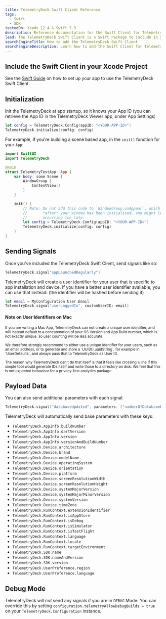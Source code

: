 ```yaml
---
title: TelemetryDeck Swift Client Reference
tags:
  - Swift
  - SDK
testedOn: Xcode 12.4 & Swift 5.3
description: Reference documentation for the Swift Client for TelemetryDeck-using apps
lead: The TelemetryDeck Swift Client is a Swift Package to include in your app
searchEngineTitle: How to add the TelemetryDeck Swift Client
searchEngineDescription: Learn how to add the Swift Client for TelemetryDeck-using apps
---
```


## Include the Swift Client in your Xcode Project

See the [Swift Guide](/docs/guides/swift-setup/) on how to set up your app to use the TelemetryDeck Swift Client.

## Initialization

Init the TelemetryDeck at app startup, so it knows your App ID (you can retrieve the App ID in the TelemetryDeck Viewer app, under App Settings)

```swift
let config = TelemetryDeck.Config(appID: "<YOUR-APP-ID>")
TelemetryDeck.initialize(config: config)
```

For example, if you're building a scene based app, in the `init()` function for your `App`:

```swift
import SwiftUI
import TelemetryDeck

@main
struct TelemetryTestApp: App {
    var body: some Scene {
        WindowGroup {
            ContentView()
        }
    }

    init() {
        // Note: Do not add this code to `WindowGroup.onAppear`, which will be called
        //       *after* your window has been initialized, and might lead to out initialization
        //       occurring too late.
        let config = TelemetryDeck.Config(appID: "<YOUR-APP-ID>")
        TelemetryDeck.initialize(config: config)
    }
}
```

## Sending Signals

Once you've included the TelemetryDeck Swift Client, send signals like so:

```swift
TelemetryDeck.signal"appLaunchedRegularly")
```

TelemetryDeck will create a user identifier for your user that is specific to app installation and device. If you have a better user identifier available, you can use that instead: (the identifier will be hashed before sending it)

```swift
let email = MyConfiguration.User.Email
TelemetryDeck.signal"userLoggedIn", customUserID: email)
```

<div class="alert alert-secondary" role="alert">
<h4 class="alert-heading">Note on User Identifiers on Mac</h4>
<p><small>If you are writing a Mac App, TelemetryDeck can not create a unique user identifier, and will instead default to a concatenation of your OS Version and App Build number, which is not exactly unique, so user counting will be less accurate.</small></p>

<p><small>We therefore strongly recommend to either use a unique identifier for your users, such as an email address, or to generate and store a `UUID().uuidString`, for example in `UserDefaults`, and always pass that to TelemetryDeck as User ID.</small></p>

<p><small>The reason why TelemetryDeck can't do that itself is that it feels like crossing a line if this simple tool would generate IDs itself and write those to a directory on disk. We feel that this is not expected behaviour for a privacy-first analytics package.</small></p>

</div>

## Payload Data

You can also send additional parameters with each signal:

```swift
TelemetryDeck.signal("databaseUpdated", parameters: ["numberOfDatabaseEntries": "3831"])
```

TelemetryDeck will automatically send base parameters with these keys:

- `TelemetryDeck.AppInfo.buildNumber`
- `TelemetryDeck.AppInfo.dartVersion`
- `TelemetryDeck.AppInfo.version`
- `TelemetryDeck.AppInfo.versionAndBuildNumber`
- `TelemetryDeck.Device.architecture`
- `TelemetryDeck.Device.brand`
- `TelemetryDeck.Device.modelName`
- `TelemetryDeck.Device.operatingSystem`
- `TelemetryDeck.Device.orientation`
- `TelemetryDeck.Device.platform`
- `TelemetryDeck.Device.screenResolutionWidth`
- `TelemetryDeck.Device.screenResolutionHeight`
- `TelemetryDeck.Device.systemMajorVersion`
- `TelemetryDeck.Device.systemMajorMinorVersion`
- `TelemetryDeck.Device.systemVersion`
- `TelemetryDeck.Device.timeZone`
- `TelemetryDeck.RunContext.extensionIdentifier`
- `TelemetryDeck.RunContext.isAppStore`
- `TelemetryDeck.RunContext.isDebug`
- `TelemetryDeck.RunContext.isSimulator`
- `TelemetryDeck.RunContext.isTestFlight`
- `TelemetryDeck.RunContext.language`
- `TelemetryDeck.RunContext.locale`
- `TelemetryDeck.RunContext.targetEnvironment`
- `TelemetryDeck.SDK.name`
- `TelemetryDeck.SDK.nameAndVersion`
- `TelemetryDeck.SDK.version`
- `TelemetryDeck.UserPreference.region`
- `TelemetryDeck.UserPreference.language`

## Debug Mode

TelemetryDeck will _not_ send any signals if you are in `DEBUG` Mode. You can override this by setting `configuration.telemetryAllowDebugBuilds = true` on your `TelemetryDeck.Configuration` instance.
